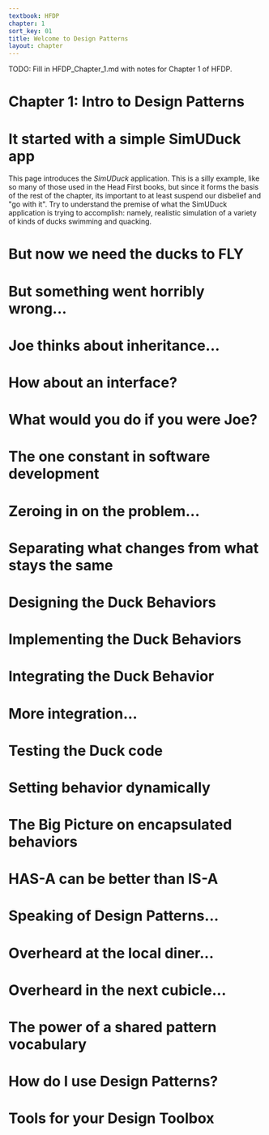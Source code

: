 ```yaml
---
textbook: HFDP
chapter: 1
sort_key: 01
title: Welcome to Design Patterns
layout: chapter
---
```


TODO: Fill in HFDP_Chapter_1.md with notes for Chapter 1 of HFDP.

<div style="display:none;"> https://ucsb-cs56-pconrad.github.io/hfdp/HFDP_Chapter_1/ </div>

# Chapter 1: Intro to Design Patterns


# It started with a simple SimUDuck app

This page introduces the *SimUDuck* application.   This is a silly example, like so many of those used in the Head First books, but since it forms the basis of the rest of the chapter, its important to at least suspend our disbelief and "go with it".    Try to understand the premise of what the SimUDuck application is trying to accomplish: namely, realistic simulation of a variety of kinds of ducks swimming and quacking.

# But now we need the ducks to FLY

# But something went horribly wrong...

# Joe thinks about inheritance...

# How about an interface?

# What would you do if you were Joe?

# The one constant in software development

# Zeroing in on the problem...

# Separating what changes from what stays the same

# Designing the Duck Behaviors

# Implementing the Duck Behaviors

# Integrating the Duck Behavior

# More integration...

# Testing the Duck code

# Setting behavior dynamically

# The Big Picture on encapsulated behaviors

# HAS-A can be better than IS-A

# Speaking of Design Patterns...

# Overheard at the local diner...

# Overheard in the next cubicle...

# The power of a shared pattern vocabulary

# How do I use Design Patterns?

# Tools for your Design Toolbox

<div style="display:none;"> https://ucsb-cs56-pconrad.github.io/hfdp/HFDP_Chapter_1/ </div>
